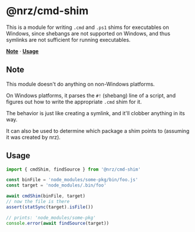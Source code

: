 # @nrz/cmd-shim

This is a module for writing `.cmd` and `.ps1` shims for executables
on Windows, since shebangs are not supported on Windows, and thus
symlinks are not sufficient for running executables.

**[Note](#note)** · **[Usage](#usage)**

## Note

This module doesn't do anything on non-Windows platforms.

On Windows platforms, it parses the `#!` (shebang) line of a script,
and figures out how to write the appropriate `.cmd` shim for it.

The behavior is just like creating a symlink, and it'll clobber
anything in its way.

It can also be used to determine which package a shim points to
(assuming it was created by nrz).

## Usage

```js
import { cmdShim, findSource } from '@nrz/cmd-shim'

const binFile = 'node_modules/some-pkg/bin/foo.js'
const target = 'node_modules/.bin/foo'

await cmdShim(binFile, target)
// now the file is there
assert(statSync(target).isFile())

// prints: 'node_modules/some-pkg'
console.error(await findSource(target))
```
